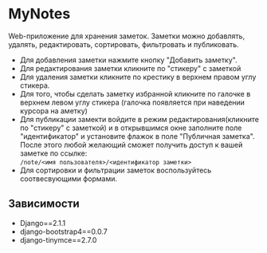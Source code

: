 MyNotes
=======

Web-приложение для хранения заметок. Заметки можно добавлять, удалять, редактировать, сортировать, фильтровать и публиковать.
+ Для добавления заметки нажмите кнопку "Добавить заметку".
+ Для редактирования заметки кликните по "стикеру" с заметкой
+ Для удаления заметки кликните по крестику в верхнем правом углу стикера.
+ Для того, чтобы сделать заметку избранной кликните по галочке в верхнем левом углу стикера (галочка появляется при наведении курсора на аметку)
+ Для публикации замекти войдите в режим редактирования(кликните по "стикеру" с заметкой) и в открывшимся окне заполните поле "идентификатор" и установите флажок в поле "Публичная заметка". После этого любой желающий сможет получить доступ к вашей заметке по ссылке:   
  ```/note/<имя пользователя>/<идентификатор заметки>```
+ Для сортировки и фильтрации заметок воспользуйтесь соотвесвующими формами.

Зависимости
-----------
+ Django==2.1.1
+ django-bootstrap4==0.0.7
+ django-tinymce==2.7.0
